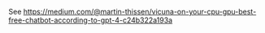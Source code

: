 See https://medium.com/@martin-thissen/vicuna-on-your-cpu-gpu-best-free-chatbot-according-to-gpt-4-c24b322a193a
